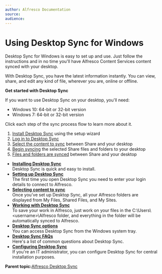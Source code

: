 ```yaml
---
author: Alfresco Documentation
source: 
audience: 
---
```


# Using Desktop Sync for Windows

Desktop Sync for Windows is easy to set up and use. Just follow the instructions and in no time you'll have Alfresco Content Services content synced with your desktop.

With Desktop Sync, you have the latest information instantly. You can view, share, and edit any kind of file, wherever you are, online or offline.

**Get started with Desktop Sync**

If you want to use Desktop Sync on your desktop, you'll need:

-   Windows 10: 64-bit or 32-bit version
-   Windows 7: 64-bit or 32-bit version

Click each step of the sync process flow to learn more about it.

1.  [Install Desktop Sync](../tasks/ds-install-app.md) using the setup wizard
2.  [Log in to Desktop Sync](../tasks/ds-setup.md)
3.  [Select the content to sync](../tasks/ds-select-sync.md) between Share and your desktop
4.  [Begin syncing](../tasks/ds-select-sync.md#initial) the selected Share files and folders to your desktop
5.  [Files and folders are synced](ds-working.md#icons) between Share and your desktop

-   **[Installing Desktop Sync](../tasks/ds-install-app.md)**  
Desktop Sync is quick and easy to install.
-   **[Setting up Desktop Sync](../tasks/ds-setup.md)**  
The first time you open Desktop Sync you need to enter your login details to connect to Alfresco.
-   **[Selecting content to sync](../tasks/ds-select-sync.md)**  
Once you've set up Desktop Sync, all your Alfresco folders are displayed from My Files, Shared Files, and My Sites.
-   **[Working with Desktop Sync](../concepts/ds-working.md)**  
To save your work in Alfresco, just work on your files in the C:\\Users\\<username\>\\Alfresco folder, and everything in the folder will be automatically synced to Alfresco.
-   **[Desktop Sync options](../references/ds-taskbar.md)**  
You can access Desktop Sync from the Windows system tray.
-   **[Desktop Sync FAQs](../references/ds-faqs42.md)**  
Here's a list of common questions about Desktop Sync.
-   **[Configuring Desktop Sync](../concepts/ds-config.md)**  
If you're an IT administrator, you can configure Desktop Sync for central installation purposes.

**Parent topic:**[Alfresco Desktop Sync](../concepts/ds-overview.md)

